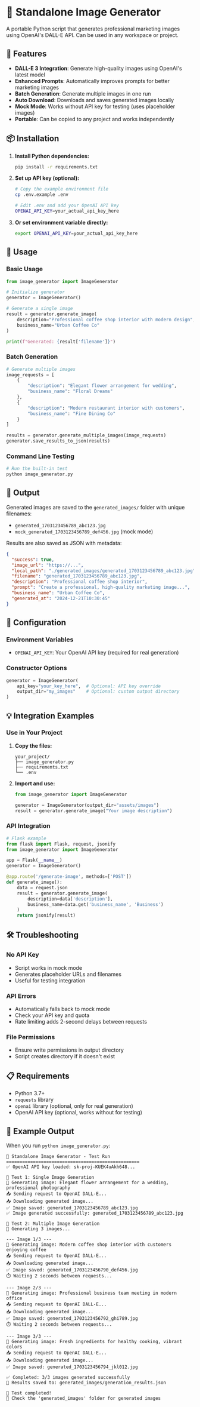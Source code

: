 # 🎨 Standalone Image Generator

A portable Python script that generates professional marketing images using OpenAI's DALL-E API. Can be used in any workspace or project.

## 🚀 Features

- **DALL-E 3 Integration**: Generate high-quality images using OpenAI's latest model
- **Enhanced Prompts**: Automatically improves prompts for better marketing images
- **Batch Generation**: Generate multiple images in one run
- **Auto Download**: Downloads and saves generated images locally
- **Mock Mode**: Works without API key for testing (uses placeholder images)
- **Portable**: Can be copied to any project and works independently

## 📦 Installation

1. **Install Python dependencies:**
   ```bash
   pip install -r requirements.txt
   ```

2. **Set up API key (optional):**
   ```bash
   # Copy the example environment file
   cp .env.example .env
   
   # Edit .env and add your OpenAI API key
   OPENAI_API_KEY=your_actual_api_key_here
   ```

3. **Or set environment variable directly:**
   ```bash
   export OPENAI_API_KEY=your_actual_api_key_here
   ```

## 🎯 Usage

### Basic Usage

```python
from image_generator import ImageGenerator

# Initialize generator
generator = ImageGenerator()

# Generate a single image
result = generator.generate_image(
    description="Professional coffee shop interior with modern design",
    business_name="Urban Coffee Co"
)

print(f"Generated: {result['filename']}")
```

### Batch Generation

```python
# Generate multiple images
image_requests = [
    {
        "description": "Elegant flower arrangement for wedding",
        "business_name": "Floral Dreams"
    },
    {
        "description": "Modern restaurant interior with customers",
        "business_name": "Fine Dining Co"
    }
]

results = generator.generate_multiple_images(image_requests)
generator.save_results_to_json(results)
```

### Command Line Testing

```bash
# Run the built-in test
python image_generator.py
```

## 📁 Output

Generated images are saved to the `generated_images/` folder with unique filenames:
- `generated_1703123456789_abc123.jpg`
- `mock_generated_1703123456789_def456.jpg` (mock mode)

Results are also saved as JSON with metadata:
```json
{
  "success": true,
  "image_url": "https://...",
  "local_path": "./generated_images/generated_1703123456789_abc123.jpg",
  "filename": "generated_1703123456789_abc123.jpg",
  "description": "Professional coffee shop interior",
  "prompt": "Create a professional, high-quality marketing image...",
  "business_name": "Urban Coffee Co",
  "generated_at": "2024-12-21T10:30:45"
}
```

## 🔧 Configuration

### Environment Variables
- `OPENAI_API_KEY`: Your OpenAI API key (required for real generation)

### Constructor Options
```python
generator = ImageGenerator(
    api_key="your_key_here",  # Optional: API key override
    output_dir="my_images"    # Optional: custom output directory
)
```

## 💡 Integration Examples

### Use in Your Project

1. **Copy the files:**
   ```
   your_project/
   ├── image_generator.py
   ├── requirements.txt
   └── .env
   ```

2. **Import and use:**
   ```python
   from image_generator import ImageGenerator
   
   generator = ImageGenerator(output_dir="assets/images")
   result = generator.generate_image("Your image description")
   ```

### API Integration
```python
# Flask example
from flask import Flask, request, jsonify
from image_generator import ImageGenerator

app = Flask(__name__)
generator = ImageGenerator()

@app.route('/generate-image', methods=['POST'])
def generate_image():
    data = request.json
    result = generator.generate_image(
        description=data['description'],
        business_name=data.get('business_name', 'Business')
    )
    return jsonify(result)
```

## 🛠️ Troubleshooting

### No API Key
- Script works in mock mode
- Generates placeholder URLs and filenames
- Useful for testing integration

### API Errors
- Automatically falls back to mock mode
- Check your API key and quota
- Rate limiting adds 2-second delays between requests

### File Permissions
- Ensure write permissions in output directory
- Script creates directory if it doesn't exist

## 📋 Requirements

- Python 3.7+
- `requests` library
- `openai` library (optional, only for real generation)
- OpenAI API key (optional, works without for testing)

## 🎉 Example Output

When you run `python image_generator.py`:

```
🎯 Standalone Image Generator - Test Run
==================================================
✅ OpenAI API key loaded: sk-proj-KUEK4uAkh648...

🧪 Test 1: Single Image Generation
🎨 Generating image: Elegant flower arrangement for a wedding, professional photography
📤 Sending request to OpenAI DALL-E...
📥 Downloading generated image...
✅ Image saved: generated_1703123456789_abc123.jpg
✅ Image generated successfully: generated_1703123456789_abc123.jpg

🧪 Test 2: Multiple Image Generation
🎨 Generating 3 images...

--- Image 1/3 ---
🎨 Generating image: Modern coffee shop interior with customers enjoying coffee
📤 Sending request to OpenAI DALL-E...
📥 Downloading generated image...
✅ Image saved: generated_1703123456790_def456.jpg
⏱️ Waiting 2 seconds between requests...

--- Image 2/3 ---
🎨 Generating image: Professional business team meeting in modern office
📤 Sending request to OpenAI DALL-E...
📥 Downloading generated image...
✅ Image saved: generated_1703123456792_ghi789.jpg
⏱️ Waiting 2 seconds between requests...

--- Image 3/3 ---
🎨 Generating image: Fresh ingredients for healthy cooking, vibrant colors
📤 Sending request to OpenAI DALL-E...
📥 Downloading generated image...
✅ Image saved: generated_1703123456794_jkl012.jpg

✅ Completed: 3/3 images generated successfully
📄 Results saved to: generated_images/generation_results.json

🎉 Test completed!
📁 Check the 'generated_images' folder for generated images
```
